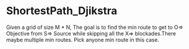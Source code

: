 # ShortestPath_Djikstra
Given a grid of size M * N, The goal is to find the min route to get to O=> Objective from S=> Source while skipping all the X=> blockades.There maybe multiple min routes. Pick anyone min route in this case.
